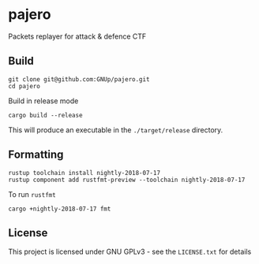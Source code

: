 # pajero
Packets replayer for attack &amp; defence CTF
## Build
```
git clone git@github.com:GNUp/pajero.git
cd pajero
```
Build in release mode
```
cargo build --release
```
This will produce an executable in the `./target/release` directory.
## Formatting
```
rustup toolchain install nightly-2018-07-17
rustup component add rustfmt-preview --toolchain nightly-2018-07-17
```
To run `rustfmt`
```
cargo +nightly-2018-07-17 fmt
```
## License
This project is licensed under GNU GPLv3 - see the `LICENSE.txt` for details
